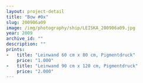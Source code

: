 ```yaml
---
layout: project-detail
title: "Bow #0x"
slug: 200906a09
image: /img/photography/ship/LEISKA_200906a09.jpg
year: 2009
archive_id: ""
description: ""
prints: 
-   title: "Leinwand 60 cm x 80 cm, Pigmentdruck"
    price: "1.000"
-   title: "Leinwand 90 cm x 120 cm, Pigmentdruck"
    price: "2.000"
---
```

